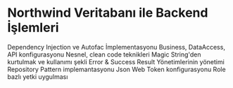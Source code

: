 # Northwind Veritabanı ile Backend İşlemleri


Dependency Injection ve Autofac İmplementasyonu Business, DataAccess, API konfigurasyonu 
Nesnel, clean code teknikleri 
Magic String'den kurtulmak ve kullanımı şekli 
Error & Success Result Yönetimlerinin yönetimi 
Repository Pattern implemantasyonu 
Json Web Token konfigurasyonu 
Role bazlı yetki uygulması
